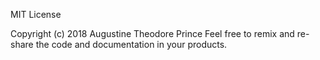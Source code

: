 MIT License

Copyright (c) 2018 Augustine Theodore Prince
Feel free to remix and re-share the code and documentation in your products.
